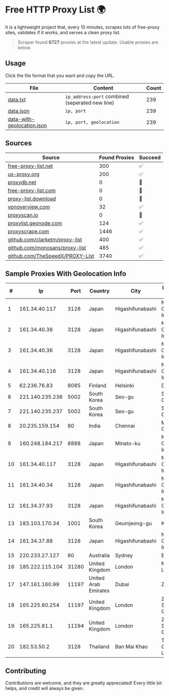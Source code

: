 
# Free HTTP Proxy List 🌍

It is a lightweight project that, every 10 minutes, scrapes lots of free-proxy sites, validates if it works, and serves a clean proxy list.


> Scraper found **6727** proxies at the latest update. Usable proxies are below.

## Usage

Click the file format that you want and copy the URL.


|File|Content|Count|
|----|-------|-----|
|[data.txt](https://raw.githubusercontent.com/themiralay/Proxy-List-World/master/data.txt)|`ip_address:port` combined (seperated new line)|239|
|[data.json](https://raw.githubusercontent.com/themiralay/Proxy-List-World/master/data.json)|`ip, port`|239|
|[data-with-geolocation.json](https://raw.githubusercontent.com/themiralay/Proxy-List-World/master/data-with-geolocation.json)|`ip, port, geolocation`|239|

## Sources

|Source|Found Proxies|Succeed|
|------|-------------|-------|
|[free-proxy-list.net](https://free-proxy-list.net)|300|✅|
|[us-proxy.org](https://www.us-proxy.org)|200|✅|
|[proxydb.net](http://proxydb.net)|0|🚫|
|[free-proxy-list.com](https://free-proxy-list.com/?page=&port=&type%5B%5D=http&type%5B%5D=https&up_time=0&search=Search)|0|🚫|
|[proxy-list.download](https://www.proxy-list.download/HTTP)|0|🚫|
|[vpnoverview.com](https://vpnoverview.com/privacy/anonymous-browsing/free-proxy-servers)|32|✅|
|[proxyscan.io](https://www.proxyscan.io)|0|🚫|
|[proxylist.geonode.com](https://proxylist.geonode.com/api/proxy-list?limit=300&page=1&sort_by=lastChecked&sort_type=desc&protocols=http,https)|124|✅|
|[proxyscrape.com](https://api.proxyscrape.com/v2/?request=displayproxies&protocol=http&timeout=10000&country=all&ssl=all&anonymity=all)|1446|✅|
|[github.com/clarketm/proxy-list](https://raw.githubusercontent.com/clarketm/proxy-list/master/proxy-list-raw.txt)|400|✅|
|[github.com/monosans/proxy-list](https://raw.githubusercontent.com/monosans/proxy-list/main/proxies/http.txt)|485|✅|
|[github.com/TheSpeedX/PROXY-List](https://raw.githubusercontent.com/TheSpeedX/PROXY-List/master/http.txt)|3740|✅|


## Sample Proxies With Geolocation Info

|#|Ip|Port|Country|City|Internet Service Provider|
|-|--|----|-------|----|-------------------------|
|1|161.34.40.117|3128|Japan|Higashifunabashi|NTT PC Communications, Inc.|
|2|161.34.40.38|3128|Japan|Higashifunabashi|NTT PC Communications, Inc.|
|3|161.34.40.36|3128|Japan|Higashifunabashi|NTT PC Communications, Inc.|
|4|161.34.40.116|3128|Japan|Higashifunabashi|NTT PC Communications, Inc.|
|5|62.236.76.83|8085|Finland|Helsinki|DNA Oyj|
|6|221.140.235.236|5002|South Korea|Seo-gu|SK Broadband Co Ltd|
|7|221.140.235.237|5002|South Korea|Seo-gu|SK Broadband Co Ltd|
|8|20.235.159.154|80|India|Chennai|Microsoft Corporation|
|9|160.248.184.217|8888|Japan|Minato-ku|NTT PC Communications, Inc.|
|10|161.34.40.117|3128|Japan|Higashifunabashi|NTT PC Communications, Inc.|
|11|161.34.40.34|3128|Japan|Higashifunabashi|NTT PC Communications, Inc.|
|12|161.34.37.93|3128|Japan|Higashifunabashi|NTT PC Communications, Inc.|
|13|183.103.170.34|1001|South Korea|Geumjeong-gu|Korea Telecom|
|14|161.34.37.88|3128|Japan|Higashifunabashi|NTT PC Communications, Inc.|
|15|220.233.27.127|80|Australia|Sydney|Exetel Pty Ltd|
|16|185.222.115.104|31280|United Kingdom|London|Netwise Hosting Ltd|
|17|147.161.160.99|11197|United Arab Emirates|Dubai|Zscaler DXB1|
|18|165.225.80.254|11197|United Kingdom|London|Zscaler Switzerland GmbH|
|19|165.225.81.1|11194|United Kingdom|London|Zscaler Switzerland GmbH|
|20|182.53.50.2|3128|Thailand|Ban Mai Khao|TOT Public Company Limited|



## Contributing

Contributions are welcome, and they are greatly appreciated! Every
little bit helps, and credit will always be given.


